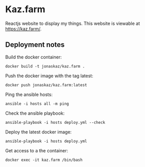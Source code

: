 # Kaz.farm

Reactjs website to display my things. This website is viewable at
https://kaz.farm/.

## Deployment notes

Build the docker container:

```
docker build -t jonaskaz/kaz.farm .
```

Push the docker image with the tag latest:

```
docker push jonaskaz/kaz.farm:latest
```

Ping the ansible hosts:

```
ansible -i hosts all -m ping
```

Check the ansible playbook:

```
ansible-playbook -i hosts deploy.yml --check
```

Deploy the latest docker image:

```
ansible-playbook -i hosts deploy.yml
```

Get access to a the container:

```
docker exec -it kaz.farm /bin/bash
```
